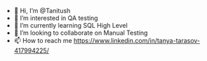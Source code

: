 - 👋 Hi, I’m @Tanitush
- 👀 I’m interested in QA testing
- 🌱 I’m currently learning SQL High Level
- 💞️ I’m looking to collaborate on Manual Testing
- 📫 How to reach me https://www.linkedin.com/in/tanya-tarasov-417994225/

<!---
Tanitush/Tanitush is a ✨ special ✨ repository because its `README.md` (this file) appears on your GitHub profile.
You can click the Preview link to take a look at your changes.
--->
